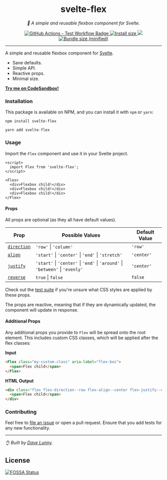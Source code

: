 <div align="center" margin="0 auto 20px">
  <h1>svelte-flex</h1>
  <p style="font-style: italic;">💪 A simple and reusable flexbox component for Svelte.</p>
  <div>
    <a href='https://github.com/himynameisdave/svelte-flex/actions?query=workflow%3Atest+branch%3Amaster'>
      <img src="https://github.com/himynameisdave/svelte-flex/workflows/test/badge.svg" alt="GitHub Actions - Test Workflow Badge" />
    </a>
    <a href="https://packagephobia.now.sh/result?p=svelte-flex">
        <img src="https://packagephobia.now.sh/badge?p=svelte-flex" alt="Install size" />
    </a>
<a href="https://app.fossa.com/projects/git%2Bgithub.com%2Fhimynameisdave%2Fsvelte-flex?ref=badge_shield" alt="FOSSA Status"><img src="https://app.fossa.com/api/projects/git%2Bgithub.com%2Fhimynameisdave%2Fsvelte-flex.svg?type=shield"/></a>
    <a href="https://bundlephobia.com/result?p=svelte-flex">
        <img src="https://img.shields.io/bundlephobia/min/svelte-flex.svg" alt="Bundle size (minified)" />
    </a>
  </div>
</div>

---

A simple and reusable flexbox component for [Svelte](https://svelte.dev/).

- Sane defaults.
- Simple API.
- Reactive props.
- Minimal size.

[**Try me on CodeSandbox!**](https://codesandbox.io/s/svelte-flex-5s45y)

### Installation

This package is available on NPM, and you can install it with `npm` or `yarn`:

```
npm install svelte-flex

yarn add svelte-flex
```

### Usage

Import the `Flex` component and use it in your Svelte project.

```svelte
<script>
  import Flex from 'svelte-flex';
</script>

<Flex>
  <div>Flexbox child!</div>
  <div>Flexbox child!</div>
  <div>Flexbox child!</div>
</Flex>
```

#### Props

All props are optional (as they all have default values).

**Prop** | **Possible Values** | **Default Value**
---|---|---
[`direction`](https://developer.mozilla.org/en-US/docs/Web/CSS/flex-direction) | `'row'` \| `'column'` | `'row'`
[`align`](https://developer.mozilla.org/en-US/docs/Web/CSS/align-items) | `'start'` \| `'center'` \| `'end'` \| `'stretch'` | `'center'`
[`justify`](https://developer.mozilla.org/en-US/docs/Web/CSS/justify-content) | `'start'` \| `'center'` \| `'end'` \| `'around'` \| `'between'` \| `'evenly'`  | `'center'`
[`reverse`](https://developer.mozilla.org/en-US/docs/Web/CSS/flex-direction#Result) | `true` \| `false` | `false`

Check out the [test suite](https://github.com/himynameisdave/svelte-flex/blob/master/src/__tests__/Flex.spec.js#L11) if you're unsure what CSS styles are applied by these props.

The props are reactive, meaning that if they are dynamically updated, the component will update in response.

#### Additional Props

Any additional props you provide to `Flex` will be spread onto the root element. This includes custom CSS classes, which will be applied after the flex classes:

**Input**

```html
<Flex class="my-custom-class" aria-label="flex-boi">
  <span>Flex child</span>
</Flex>
```

**HTML Output**
```html
<div class="flex flex-direction--row flex-align--center flex-justify--center my-custom-class" aria-label="flex-boi">
  <span>Flex child</span>
</div>
```

### Contributing

Feel free to [file an issue](https://github.com/himynameisdave/svelte-flex/issues/new) or open a pull request. Ensure that you add tests for any new functionality.

---

_👌 Built by [Dave Lunny](http://himynameisdave.com)._


## License
[![FOSSA Status](https://app.fossa.com/api/projects/git%2Bgithub.com%2Fhimynameisdave%2Fsvelte-flex.svg?type=large)](https://app.fossa.com/projects/git%2Bgithub.com%2Fhimynameisdave%2Fsvelte-flex?ref=badge_large)